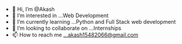 - 👋 Hi, I’m @Akash
- 👀 I’m interested in ...Web Development
- 🌱 I’m currently learning ...Python and Full Stack web development
- 💞️ I’m looking to collaborate on ...Internships
- 📫 How to reach me ...akash15482066@gmail.com

<!---
RozBoY/RozBoY is a ✨ special ✨ repository because its `README.md` (this file) appears on your GitHub profile.
You can click the Preview link to take a look at your changes.
--->
